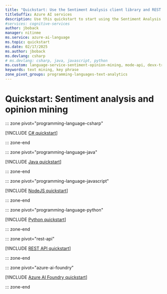 ```yaml
---
title: "Quickstart: Use the Sentiment Analysis client library and REST API"
titleSuffix: Azure AI services
description: Use this quickstart to start using the Sentiment Analysis API.
#services: cognitive-services
author: jboback
manager: nitinme
ms.service: azure-ai-language
ms.topic: quickstart
ms.date: 02/17/2025
ms.author: jboback
ms.devlang: csharp
# ms.devlang: csharp, java, javascript, python
ms.custom: language-service-sentiment-opinion-mining, mode-api, devx-track-extended-java, devx-track-js, devx-track-python
keywords: text mining, key phrase
zone_pivot_groups: programming-languages-text-analytics
---
```


# Quickstart: Sentiment analysis and opinion mining  

::: zone pivot="programming-language-csharp"

[!INCLUDE [C# quickstart](includes/quickstarts/csharp-sdk.md)]

::: zone-end

::: zone pivot="programming-language-java"

[!INCLUDE [Java quickstart](includes/quickstarts/java-sdk.md)]

::: zone-end

::: zone pivot="programming-language-javascript"

[!INCLUDE [NodeJS quickstart](includes/quickstarts/nodejs-sdk.md)]

::: zone-end

::: zone pivot="programming-language-python"

[!INCLUDE [Python quickstart](includes/quickstarts/python-sdk.md)]

::: zone-end

::: zone pivot="rest-api"

[!INCLUDE [REST API quickstart](includes/quickstarts/rest-api.md)]

::: zone-end

::: zone pivot="azure-ai-foundry"

[!INCLUDE [Azure AI Foundry quickstart](includes/quickstarts/azure-ai-foundry.md)]

::: zone-end
